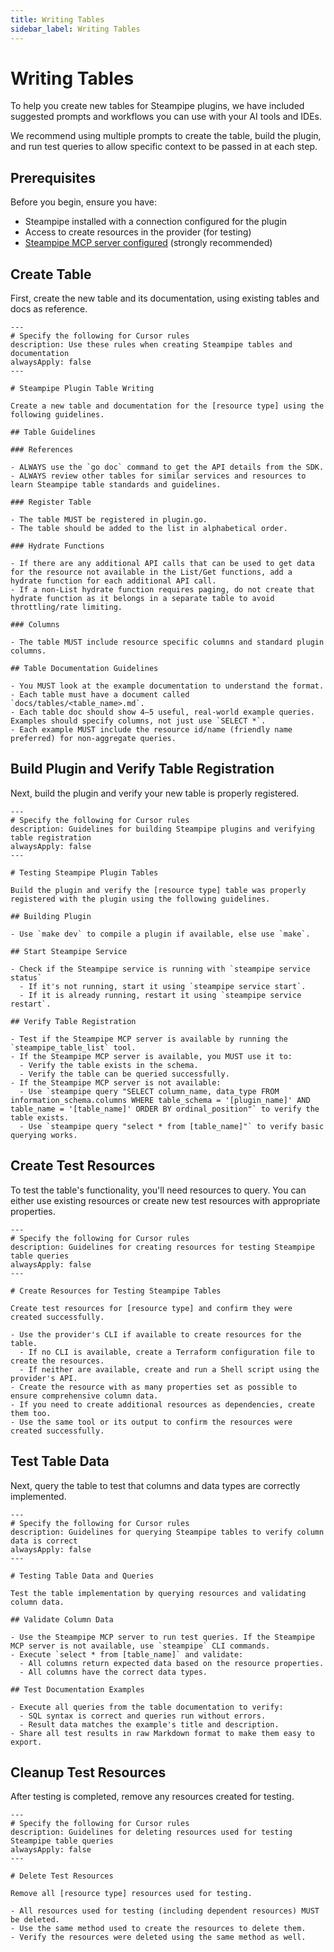 ```yaml
---
title: Writing Tables
sidebar_label: Writing Tables
---
```


# Writing Tables

To help you create new tables for Steampipe plugins, we have included suggested prompts and workflows you can use with your AI tools and IDEs.

We recommend using multiple prompts to create the table, build the plugin, and run test queries to allow specific context to be passed in at each step.

## Prerequisites

Before you begin, ensure you have:
- Steampipe installed with a connection configured for the plugin
- Access to create resources in the provider (for testing)
- [Steampipe MCP server configured](https://github.com/turbot/steampipe-mcp) (strongly recommended)

## Create Table

First, create the new table and its documentation, using existing tables and docs as reference.

```
---
# Specify the following for Cursor rules
description: Use these rules when creating Steampipe tables and documentation
alwaysApply: false
---

# Steampipe Plugin Table Writing

Create a new table and documentation for the [resource type] using the following guidelines. 

## Table Guidelines

### References

- ALWAYS use the `go doc` command to get the API details from the SDK.
- ALWAYS review other tables for similar services and resources to learn Steampipe table standards and guidelines. 

### Register Table

- The table MUST be registered in plugin.go.
- The table should be added to the list in alphabetical order.

### Hydrate Functions

- If there are any additional API calls that can be used to get data for the resource not available in the List/Get functions, add a hydrate function for each additional API call.
- If a non-List hydrate function requires paging, do not create that hydrate function as it belongs in a separate table to avoid throttling/rate limiting.

### Columns

- The table MUST include resource specific columns and standard plugin columns.

## Table Documentation Guidelines

- You MUST look at the example documentation to understand the format.
- Each table must have a document called `docs/tables/<table_name>.md`.
- Each table doc should show 4–5 useful, real-world example queries. Examples should specify columns, not just use `SELECT *`.
- Each example MUST include the resource id/name (friendly name preferred) for non-aggregate queries.
```

## Build Plugin and Verify Table Registration

Next, build the plugin and verify your new table is properly registered.

```
---
# Specify the following for Cursor rules
description: Guidelines for building Steampipe plugins and verifying table registration
alwaysApply: false
---

# Testing Steampipe Plugin Tables

Build the plugin and verify the [resource type] table was properly registered with the plugin using the following guidelines.

## Building Plugin

- Use `make dev` to compile a plugin if available, else use `make`.

## Start Steampipe Service

- Check if the Steampipe service is running with `steampipe service status`
  - If it's not running, start it using `steampipe service start`.
  - If it is already running, restart it using `steampipe service restart`.

## Verify Table Registration

- Test if the Steampipe MCP server is available by running the `steampipe_table_list` tool.
- If the Steampipe MCP server is available, you MUST use it to:
  - Verify the table exists in the schema.
  - Verify the table can be queried successfully.
- If the Steampipe MCP server is not available:
  - Use `steampipe query "SELECT column_name, data_type FROM information_schema.columns WHERE table_schema = '[plugin_name]' AND table_name = '[table_name]' ORDER BY ordinal_position"` to verify the table exists.
  - Use `steampipe query "select * from [table_name]"` to verify basic querying works.
```

## Create Test Resources

To test the table's functionality, you'll need resources to query. You can either use existing resources or create new test resources with appropriate properties.

```
---
# Specify the following for Cursor rules
description: Guidelines for creating resources for testing Steampipe table queries
alwaysApply: false
---

# Create Resources for Testing Steampipe Tables

Create test resources for [resource type] and confirm they were created successfully.

- Use the provider's CLI if available to create resources for the table.
  - If no CLI is available, create a Terraform configuration file to create the resources.
  - If neither are available, create and run a Shell script using the provider's API.
- Create the resource with as many properties set as possible to ensure comprehensive column data.
- If you need to create additional resources as dependencies, create them too.
- Use the same tool or its output to confirm the resources were created successfully.
```

## Test Table Data

Next, query the table to test that columns and data types are correctly implemented.

```
---
# Specify the following for Cursor rules
description: Guidelines for querying Steampipe tables to verify column data is correct
alwaysApply: false
---

# Testing Table Data and Queries

Test the table implementation by querying resources and validating column data.

## Validate Column Data

- Use the Steampipe MCP server to run test queries. If the Steampipe MCP server is not available, use `steampipe` CLI commands.
- Execute `select * from [table_name]` and validate:
  - All columns return expected data based on the resource properties.
  - All columns have the correct data types.

## Test Documentation Examples

- Execute all queries from the table documentation to verify:
  - SQL syntax is correct and queries run without errors.
  - Result data matches the example's title and description.
- Share all test results in raw Markdown format to make them easy to export.
```

## Cleanup Test Resources

After testing is completed, remove any resources created for testing.

```
---
# Specify the following for Cursor rules
description: Guidelines for deleting resources used for testing Steampipe table queries
alwaysApply: false
---

# Delete Test Resources

Remove all [resource type] resources used for testing.

- All resources used for testing (including dependent resources) MUST be deleted.
- Use the same method used to create the resources to delete them.
- Verify the resources were deleted using the same method as well.
```